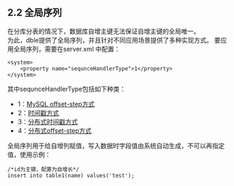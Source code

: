 ## 2.2 全局序列

在分库分表的情况下，数据库自增主键无法保证自增主键的全局唯一。  
为此，dble提供了全局序列，并且针对不同应用场景提供了多种实现方式。
要应用全局序列，需要在server.xml 中配置：  
```  
<system>
    <property name="sequnceHandlerType">1</property>
</system>
```  
其中sequnceHandlerType包括如下种类：
 + 1：[MySQL offset-step方式](2.2_global_sequence/2.2.1_MySQL-offset-setp.md)
 + 2：[时间戳方式](2.2_global_sequence/2.2.2_timestamp.md)
 + 3：[分布式时间戳方式](2.2_global_sequence/2.2.3_distribute_timestamp.md)
 + 4：[分布式offset-step方式](2.2_global_sequence/2.2.4_distribute_offset-step.md)
 
全局序列用于给自增列赋值，写入数据时字段值由系统自动生成，不可以再指定值，使用示例：  
```  
/*id为主键，配置为自增长*/
insert into table1(name) values('test');
```  

